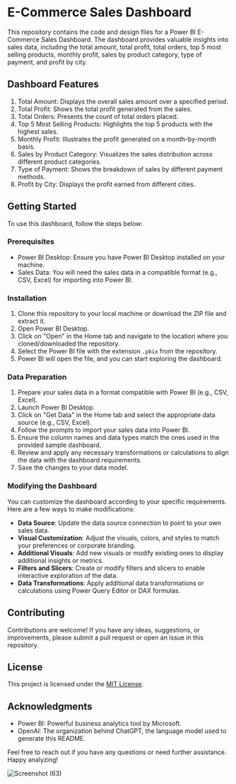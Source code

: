 # E-Commerce Sales Dashboard

This repository contains the code and design files for a Power BI E-Commerce Sales Dashboard. The dashboard provides valuable insights into sales data, including the total amount, total profit, total orders, top 5 most selling products, monthly profit, sales by product category, type of payment, and profit by city.

## Dashboard Features

1. Total Amount: Displays the overall sales amount over a specified period.
2. Total Profit: Shows the total profit generated from the sales.
3. Total Orders: Presents the count of total orders placed.
4. Top 5 Most Selling Products: Highlights the top 5 products with the highest sales.
5. Monthly Profit: Illustrates the profit generated on a month-by-month basis.
6. Sales by Product Category: Visualizes the sales distribution across different product categories.
7. Type of Payment: Shows the breakdown of sales by different payment methods.
8. Profit by City: Displays the profit earned from different cities.

## Getting Started

To use this dashboard, follow the steps below:

### Prerequisites

- Power BI Desktop: Ensure you have Power BI Desktop installed on your machine.
- Sales Data: You will need the sales data in a compatible format (e.g., CSV, Excel) for importing into Power BI.

### Installation

1. Clone this repository to your local machine or download the ZIP file and extract it.
2. Open Power BI Desktop.
3. Click on "Open" in the Home tab and navigate to the location where you cloned/downloaded the repository.
4. Select the Power BI file with the extension `.pbix` from the repository.
5. Power BI will open the file, and you can start exploring the dashboard.

### Data Preparation

1. Prepare your sales data in a format compatible with Power BI (e.g., CSV, Excel).
2. Launch Power BI Desktop.
3. Click on "Get Data" in the Home tab and select the appropriate data source (e.g., CSV, Excel).
4. Follow the prompts to import your sales data into Power BI.
5. Ensure the column names and data types match the ones used in the provided sample dashboard.
6. Review and apply any necessary transformations or calculations to align the data with the dashboard requirements.
7. Save the changes to your data model.

### Modifying the Dashboard

You can customize the dashboard according to your specific requirements. Here are a few ways to make modifications:

- **Data Source**: Update the data source connection to point to your own sales data.
- **Visual Customization**: Adjust the visuals, colors, and styles to match your preferences or corporate branding.
- **Additional Visuals**: Add new visuals or modify existing ones to display additional insights or metrics.
- **Filters and Slicers**: Create or modify filters and slicers to enable interactive exploration of the data.
- **Data Transformations**: Apply additional data transformations or calculations using Power Query Editor or DAX formulas.

## Contributing

Contributions are welcome! If you have any ideas, suggestions, or improvements, please submit a pull request or open an issue in this repository.

## License

This project is licensed under the [MIT License](LICENSE).

## Acknowledgments

- Power BI: Powerful business analytics tool by Microsoft.
- OpenAI: The organization behind ChatGPT, the language model used to generate this README.

Feel free to reach out if you have any questions or need further assistance. Happy analyzing!

![Screenshot (63)](https://github.com/VDVYAS/Power_Bi_ECOMMERCE_DASHBOARD/assets/95673356/e2dabc9f-3a10-4f92-a330-1c8b7fb008fa)
